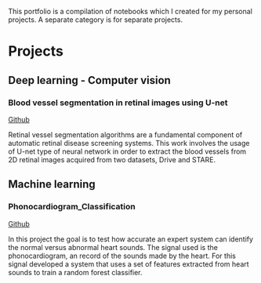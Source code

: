 This portfolio is a compilation of notebooks which I created for my personal projects. A separate category is for separate projects.
# Projects
## Deep learning - Computer vision

### Blood vessel segmentation in retinal images using U-net

[Github](https://github.com/sorinteodor97/Blood-vessel-segmentation)

Retinal vessel segmentation algorithms are a fundamental component of automatic retinal disease screening systems. This work involves the usage of U-net type of neural network in order to extract the blood vessels from 2D retinal images acquired from two datasets, Drive and STARE.

## Machine learning

### Phonocardiogram_Classification

[Github](https://github.com/sorinteodor97/Phonocardiogram_Classification)

In this project the goal is to test how accurate an expert system can identify the normal versus abnormal heart sounds.
The signal used is the phonocardiogram, an record of the sounds made by the heart. For this signal developed a system that uses a set of features 
extracted from heart sounds to train a random forest classifier.
